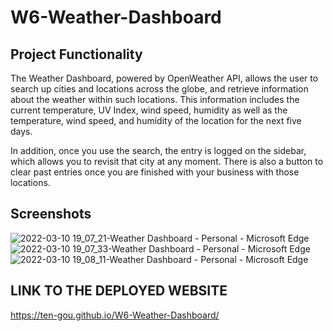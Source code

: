 # W6-Weather-Dashboard

## Project Functionality
The Weather Dashboard, powered by OpenWeather API, allows the user to search up cities and locations across the globe, and retrieve information about the weather within such locations. This information includes the current temperature, UV Index, wind speed, humidity as well as the temperature, wind speed, and humidity of the location for the next five days.

In addition, once you use the search, the entry is logged on the sidebar, which allows you to revisit that city at any moment. There is also a button to clear past entries once you are finished with your business with those locations.

## Screenshots
![2022-03-10 19_07_21-Weather Dashboard - Personal - Microsoft​ Edge](https://user-images.githubusercontent.com/30391578/157794748-5934efd0-5216-4682-919a-b22ce45e4531.png)
![2022-03-10 19_07_33-Weather Dashboard - Personal - Microsoft​ Edge](https://user-images.githubusercontent.com/30391578/157794750-90cfb573-7f17-4232-b3e1-513361870532.png)
![2022-03-10 19_08_11-Weather Dashboard - Personal - Microsoft​ Edge](https://user-images.githubusercontent.com/30391578/157794751-ecab26d1-3e1d-4737-98d2-84b33c526af4.png)


## LINK TO THE DEPLOYED WEBSITE
https://ten-gou.github.io/W6-Weather-Dashboard/